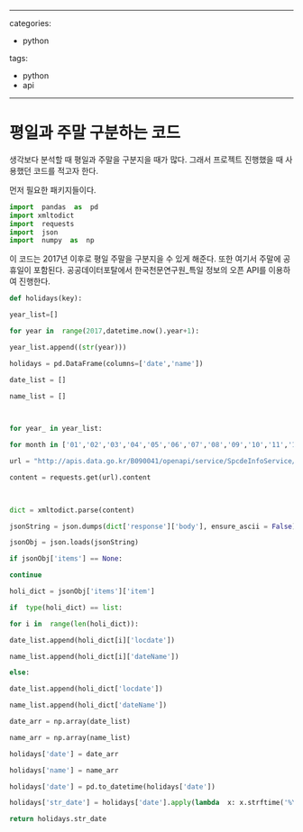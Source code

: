 
---
categories: 
- python 


tags:   
 - python 
 - api
---

# 평일과 주말 구분하는 코드

생각보다 분석할 때 평일과 주말을 구분지을 때가 많다. 그래서 프로젝트 진행했을 때 사용했던 코드를 적고자 한다. 


먼저 필요한 패키지들이다.
```python
import  pandas  as  pd
import xmltodict
import  requests
import  json
import  numpy  as  np
```

 이 코드는 2017년 이후로 평일 주말을 구분지을 수 있게 해준다. 또한 여기서 주말에 공휴일이 포함된다.
공공데이터포탈에서 한국천문연구원_특일 정보의 오픈 API를 이용하여 진행한다.
```python
def holidays(key):

year_list=[]

for year in  range(2017,datetime.now().year+1):

year_list.append((str(year)))

holidays = pd.DataFrame(columns=['date','name'])

date_list = []

name_list = []

  

for year_ in year_list:

for month in ['01','02','03','04','05','06','07','08','09','10','11','12']:

url = "http://apis.data.go.kr/B090041/openapi/service/SpcdeInfoService/getHoliDeInfo?solYear="+year_+"&solMonth="+month+"&ServiceKey="+key

content = requests.get(url).content

  

dict = xmltodict.parse(content)

jsonString = json.dumps(dict['response']['body'], ensure_ascii = False)

jsonObj = json.loads(jsonString)

if jsonObj['items'] == None:

continue

holi_dict = jsonObj['items']['item']

if  type(holi_dict) == list:

for i in  range(len(holi_dict)):

date_list.append(holi_dict[i]['locdate'])

name_list.append(holi_dict[i]['dateName'])

else:

date_list.append(holi_dict['locdate'])

name_list.append(holi_dict['dateName'])

date_arr = np.array(date_list)

name_arr = np.array(name_list)

holidays['date'] = date_arr

holidays['name'] = name_arr

holidays['date'] = pd.to_datetime(holidays['date'])

holidays['str_date'] = holidays['date'].apply(lambda  x: x.strftime('%Y-%m-%d'))

return holidays.str_date
```
<!--stackedit_data:
eyJoaXN0b3J5IjpbLTIxMTA3NjQ1MzEsMzQ1MjY3NTIwLC0xMz
Y0NzUxMTQxLDE2NzIyNTA2NTNdfQ==
-->
